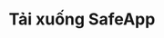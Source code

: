 ---
url: download
picture: /static/img/remote-working-scaled.jpeg
title: Tải xuống SafeApp
heading: Vui lòng quay lại sau một tuần
message: Phần mềm giúp mọi người làm việc tập trung
windows:
    version: Phiên bản 1.0
    supports: Hỗ trợ Windows 11/10 / 8.1 / 8/7
    filename: SafeApp-v0.1.407.511.msi
browser: Hỗ trợ các trình duyệt
chrome:
    version: Chrome
    url: https://chrome.google.com/webstore/detail/safewebapp/kndnmjfabojcaliebfdildmhcojnblpn
edge:
    version: Edge
    url: https://microsoftedge.microsoft.com/addons/detail/safewebapp/fffknmhfnlaknplgpnhffcidkenmmecj
---
